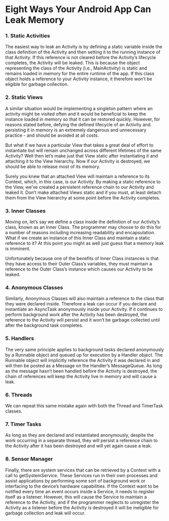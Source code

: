# Eight Ways Your Android App Can Leak Memory

### 1. Static Activities

The easiest way to leak an Activity is by defining a static variable inside the class definition of the Activity and then setting it to the running instance of that Activity. If this reference is not cleared before the Activity’s lifecycle completes, the Activity will be leaked. This is because the object representing the class of the Activity (i.e., MainActivity) is static and remains loaded in memory for the entire runtime of the app. If this class object holds a reference to your Activity instance, it therefore won’t be eligible for garbage collection.

### 2. Static Views

A similar situation would be implementing a singleton pattern where an activity might be visited often and it would be beneficial to keep the instance loaded in memory so that it can be restored quickly. However, for reasons stated before, defying the defined lifecycle of an Activity and persisting it in memory is an extremely dangerous and unnecessary practice - and should be avoided at all costs.

But what if we have a particular View that takes a great deal of effort to instantiate but will remain unchanged across different lifetimes of the same Activity? Well then let’s make just that View static after instantiating it and attaching it to the View hierarchy. Now if our Activity is destroyed, we should be able to release most of its memory.

Surely you knew that an attached View will maintain a reference to its Context, which, in this case, is our Activity. By making a static reference to the View, we’ve created a persistent reference chain to our Activity and leaked it. Don’t make attached Views static and if you must, at least detach them from the View hierarchy at some point before the Activity completes.

### 3. Inner Classes

Moving on, let’s say we define a class inside the definition of our Activity’s class, known as an Inner Class. The programmer may choose to do this for a number of reasons including increasing readability and encapsulation. What if we create an instance of this Inner Class and maintain a static reference to it? At this point you might as well just guess that a memory leak is imminent.

Unfortunately because one of the benefits of Inner Class instances is that they have access to their Outer Class’s variables, they must maintain a reference to the Outer Class’s instance which causes our Activity to be leaked.

### 4. Anonymous Classes

Similarly, Anonymous Classes will also maintain a reference to the class that they were declared inside. Therefore a leak can occur if you declare and instantiate an AsyncTask anonymously inside your Activity. If it continues to perform background work after the Activity has been destroyed, the reference to the Activity will persist and it won’t be garbage collected until after the background task completes.

### 5. Handlers

The very same principle applies to background tasks declared anonymously by a Runnable object and queued up for execution by a Handler object. The Runnable object will implicitly reference the Activity it was declared in and will then be posted as a Message on the Handler’s MessageQueue. As long as the message hasn’t been handled before the Activity is destroyed, the chain of references will keep the Activity live in memory and will cause a leak.

### 6. Threads

We can repeat this same mistake again with both the Thread and TimerTask classes.

### 7. Timer Tasks

As long as they are declared and instantiated anonymously, despite the work occurring in a separate thread, they will persist a reference chain to the Activity after it has been destroyed and will yet again cause a leak.

### 8. Sensor Manager

Finally, there are system services that can be retrieved by a Context with a call to getSystemService. These Services run in their own processes and assist applications by performing some sort of background work or interfacing to the device’s hardware capabilities. If the Context want to be notified every time an event occurs inside a Service, it needs to register itself as a listener. However, this will cause the Service to maintain a reference to the Activity, and if the programmer neglects to unregister the Activity as a listener before the Activity is destroyed it will be ineligible for garbage collection and leak will occur.
